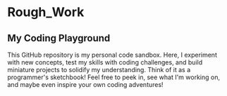 # Rough_Work
## My Coding Playground

This GitHub repository is my personal code sandbox. Here, I experiment with new concepts, test my skills with coding challenges, and build miniature projects to solidify my understanding. Think of it as a programmer's sketchbook!  Feel free to peek in, see what I'm working on, and maybe even inspire your own coding adventures!
